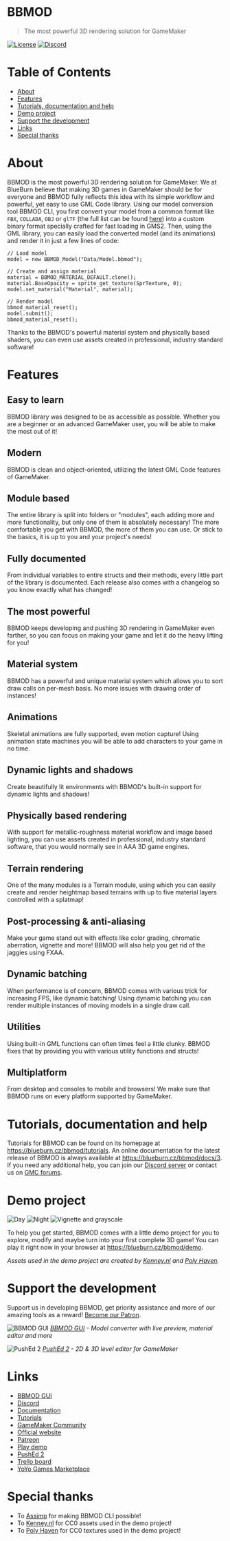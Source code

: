 # BBMOD
> The most powerful 3D rendering solution for GameMaker

[![License](https://img.shields.io/github/license/blueburncz/BBMOD)](LICENSE)
[![Discord](https://img.shields.io/discord/298884075585011713?label=Discord)](https://discord.gg/ep2BGPm)

# Table of Contents
* [About](#about)
* [Features](#features)
* [Tutorials, documentation and help](#tutorials-documentation-and-help)
* [Demo project](#demo-project)
* [Support the development](#support-the-development)
* [Links](Links)
* [Special thanks](#special-thanks)

# About
BBMOD is the most powerful 3D rendering solution for GameMaker. We at BlueBurn believe that making 3D games in GameMaker should be for everyone and BBMOD fully reflects this idea with its simple workflow and powerful, yet easy to use GML Code library. Using our model conversion tool BBMOD CLI, you first convert your model from a common format like `FBX`, `COLLADA`, `OBJ` or `glTF` (the full list can be found [here](https://blueburn.cz/bbmod/docs/3/SupportedFileFormats.html)) into a custom binary format specially crafted for fast loading in GMS2. Then, using the GML library, you can easily load the converted model (and its animations) and render it in just a few lines of code:

```gml
// Load model
model = new BBMOD_Model("Data/Model.bbmod");

// Create and assign material
material = BBMOD_MATERIAL_DEFAULT.clone();
material.BaseOpacity = sprite_get_texture(SprTexture, 0);
model.set_material("Material", material);

// Render model
bbmod_material_reset();
model.submit();
bbmod_material_reset();
```

Thanks to the BBMOD's powerful material system and physically based shaders, you can even use assets created in professional, industry standard software!

# Features
## Easy to learn
BBMOD library was designed to be as accessible as possible. Whether you are a beginner or an advanced GameMaker user, you will be able to make the most out of it!

## Modern
BBMOD is clean and object-oriented, utilizing the latest GML Code features of GameMaker.

## Module based
The entire library is split into folders or "modules", each adding more and more functionality, but only one of them is absolutely necessary! The more comfortable you get with BBMOD, the more of them you can use. Or stick to the basics, it is up to you and your project's needs!

## Fully documented
From individual variables to entire structs and their methods, every little part of the library is documented. Each release also comes with a changelog so you know exactly what has changed!

## The most powerful
BBMOD keeps developing and pushing 3D rendering in GameMaker even farther, so you can focus on making your game and let it do the heavy lifting for you!

## Material system
BBMOD has a powerful and unique material system which allows you to sort draw calls on per-mesh basis. No more issues with drawing order of instances!

## Animations
Skeletal animations are fully supported, even motion capture! Using animation state machines you will be able to add characters to your game in no time.

## Dynamic lights and shadows
Create beautifully lit environments with BBMOD's built-in support for dynamic lights and shadows!

## Physically based rendering
With support for metallic-roughness material workflow and image based lighting, you can use assets created in professional, industry standard software, that you would normally see in AAA 3D game engines.

## Terrain rendering
One of the many modules is a Terrain module, using which you can easily create and render heightmap based terrains with up to five material layers controlled with a splatmap!

## Post-processing & anti-aliasing
Make your game stand out with effects like color grading, chromatic aberration, vignette and more! BBMOD will also help you get rid of the jaggies using FXAA.

## Dynamic batching
When performance is of concern, BBMOD comes with various trick for increasing FPS, like dynamic batching! Using dynamic batching you can render multiple instances of moving models in a single draw call.

## Utilities
Using built-in GML functions can often times feel a little clunky. BBMOD fixes that by providing you with various utility functions and structs!

## Multiplatform
From desktop and consoles to mobile and browsers! We make sure that BBMOD runs on every platform supported by GameMaker.

# Tutorials, documentation and help
Tutorials for BBMOD can be found on its homepage at https://blueburn.cz/bbmod/tutorials. An online documentation for the latest release of BBMOD is always available at https://blueburn.cz/bbmod/docs/3. If you need any additional help, you can join our [Discord server](https://discord.gg/ep2BGPm) or contact us on [GMC forums](https://forum.yoyogames.com/index.php?threads/60628).

# Demo project
![Day](screenshots/Day.png)
![Night](screenshots/Night.png)
![Vignette and grayscale](screenshots/VignetteAndGrayscale.png)

To help you get started, BBMOD comes with a little demo project for you to explore, modify and maybe turn into your first complete 3D game! You can play it right now in your browser at https://blueburn.cz/bbmod/demo.

*Assets used in the demo project are created by [Kenney.nl](https://www.kenney.nl/) and [Poly Haven](https://polyhaven.com/).*

# Support the development
Support us in developing BBMOD, get priority assistance and more of our amazing tools as a reward! [Become our Patron](https://www.patreon.com/blueburn).

![BBMOD GUI](screenshots/GUI.png)
*[BBMOD GUI](https://blueburn.cz/index.php?menu=bbmod_gui) - Model converter with live preview, material editor and more*

![PushEd 2](https://blueburn.cz/images/ped_1.png)
*[PushEd 2](https://blueburn.cz/index.php?menu=pushed2) - 2D & 3D level editor for GameMaker*

# Links
* [BBMOD GUI](https://blueburn.cz/index.php?menu=bbmod_gui)
* [Discord](https://discord.gg/ep2BGPm)
* [Documentation](https://blueburn.cz/bbmod/docs/3)
* [Tutorials](https://blueburn.cz/bbmod/tutorials)
* [GameMaker Community](https://forum.yoyogames.com/index.php?threads/60628)
* [Official website](https://blueburn.cz/index.php?menu=bbmod)
* [Patreon](https://www.patreon.com/blueburn)
* [Play demo](https://blueburn.cz/bbmod/demo)
* [PushEd 2](https://blueburn.cz/index.php?menu=pushed2)
* [Trello board](https://trello.com/b/XKnnTduD/bbmod)
* [YoYo Games Marketplace](https://marketplace.yoyogames.com/assets/10210/bbmod-3)

# Special thanks
* To [Assimp](https://github.com/assimp/assimp) for making BBMOD CLI possible!
* To [Kenney.nl](https://www.kenney.nl/) for CC0 assets used in the demo project!
* To [Poly Haven](https://polyhaven.com/) for CC0 textures used in the demo project!
